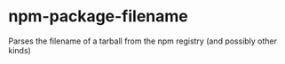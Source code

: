# npm-package-filename
Parses the filename of a tarball from the npm registry (and possibly other kinds)
